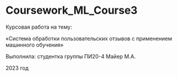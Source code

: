 # Coursework_ML_Course3
Курсовая работа на тему:

«Система обработки пользовательских отзывов с применением машинного обучения»

Выполнила: студентка группы ПИ20-4 Майер М.А.

2023 год

